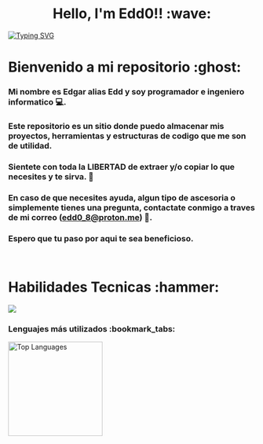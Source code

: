 <h1 align="center">
Hello, I'm Edd0!! :wave:
</h1>

[![Typing SVG](https://readme-typing-svg.herokuapp.com?font=Miltown&size=30&duration=3000&pause=1000&color=31F731&background=000000FC&center=true&vCenter=true&random=true&width=900&height=70&lines=Programmer;Developer;Web+Designer;Data+Science;Edd0)](https://git.io/typing-svg)

<h1 align="left">Bienvenido a mi repositorio :ghost:</h1>

### Mi nombre es Edgar alias Edd y soy programador e ingeniero informatico :computer:.  

### Este repositorio es un sitio donde puedo almacenar mis proyectos, herramientas y estructuras de codigo que me son de utilidad. 
### Sientete con toda la LIBERTAD de extraer y/o copiar lo que necesites y te sirva. :sparkler:

### En caso de que necesites ayuda, algun tipo de ascesoria o simplemente tienes una pregunta, contactate conmigo a traves de mi correo (edd0_8@proton.me) :e-mail:. 

### Espero que tu paso por aqui te sea beneficioso. 

<br>
<h1 align="left">Habilidades Tecnicas :hammer:</h1>
<img align="center" src="https://skillicons.dev/icons?i=cs,dotnet,java,php,py,django,css,html,bootstrap,js,nodejs,mysql,sqlite,git,github,docker,postman,eclipse,vscode,visualstudio,bash,linux&perline=12" />


<h3>Lenguajes más utilizados :bookmark_tabs:</h3>
<img alt="Top Languages" src="https://github-readme-stats.vercel.app/api/top-langs/?username=Edd0-8&langs_count=8&layout=compact&theme=react&hide_border=true&bg_color=1F222E&title_color=F85D7F&icon_color=F8D866" height="192px"/>


